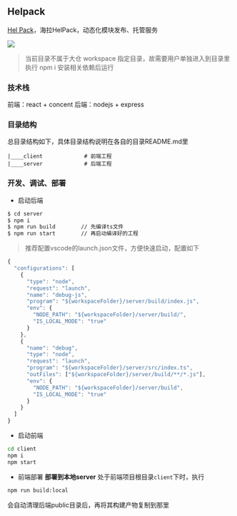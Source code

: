 ## Helpack
[Hel Pack](https://your-deployed-helpack-site.com)，海拉HelPack，动态化模块发布、托管服务

![](https://tnfe.gtimg.com/hel-img/WX20251027-120047.png)

>当前目录不属于大仓 workspace 指定目录，故需要用户单独进入到目录里执行 npm i 安装相关依赖后运行

### 技术栈
前端：react + concent
后端：nodejs + express

### 目录结构
总目录结构如下，具体目录结构说明在各自的目录README.md里

```text
|____client             # 前端工程
|____server             # 后端工程
```

### 开发、调试、部署
- 启动后端
```bash
$ cd server
$ npm i
$ npm run build        // 先编译ts文件
$ npm run start        // 再启动编译好的工程
```

> 推荐配置vscode的launch.json文件，方便快速启动，配置如下
```js
{
  "configurations": [
    {
      "type": "node",
      "request": "launch",
      "name": "debug-js",
      "program": "${workspaceFolder}/server/build/index.js",
      "env": {
        "NODE_PATH": "${workspaceFolder}/server/build/",
        "IS_LOCAL_MODE": "true"
      }
    },
    {
      "name": "debug",
      "type": "node",
      "request": "launch",
      "program": "${workspaceFolder}/server/src/index.ts",
      "outFiles": ["${workspaceFolder}/server/build/**/*.js"],
      "env": {
        "NODE_PATH": "${workspaceFolder}/server/build",
        "IS_LOCAL_MODE": "true"
      }
    }
  ]
}
```

- 启动前端
```bash
cd client
npm i
npm start
```

- 前端部署
**部署到本地server**
处于前端项目根目录`client`下时，执行
``` bash
npm run build:local
```
会自动清理后端public目录后，再将其构建产物复制到那里
